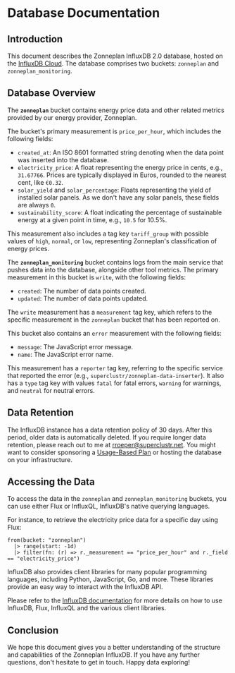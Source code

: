 # Database Documentation

## Introduction

This document describes the Zonneplan InfluxDB 2.0 database, hosted on the [InfluxDB Cloud](https://us-east-1-1.aws.cloud2.influxdata.com). The database comprises two buckets: `zonneplan` and `zonneplan_monitoring`.

## Database Overview

The **`zonneplan`** bucket contains energy price data and other related metrics provided by our energy provider, Zonneplan. 

The bucket's primary measurement is `price_per_hour`, which includes the following fields:

- `created_at`: An ISO 8601 formatted string denoting when the data point was inserted into the database.
- `electricity_price`: A float representing the energy price in cents, e.g., `31.67766`. Prices are typically displayed in Euros, rounded to the nearest cent, like `€0.32`.
- `solar_yield` and `solar_percentage`: Floats representing the yield of installed solar panels. As we don't have any solar panels, these fields are always `0`.
- `sustainability_score`: A float indicating the percentage of sustainable energy at a given point in time, e.g., `10.5` for 10.5%.

This measurement also includes a tag key `tariff_group` with possible values of `high`, `normal`, or `low`, representing Zonneplan's classification of energy prices.

The **`zonneplan_monitoring`** bucket contains logs from the main service that pushes data into the database, alongside other tool metrics. The primary measurement in this bucket is `write`, with the following fields:

- `created`: The number of data points created.
- `updated`: The number of data points updated.

The `write` measurement has a `measurement` tag key, which refers to the specific measurement in the `zonneplan` bucket that has been reported on.

This bucket also contains an `error` measurement with the following fields:

- `message`: The JavaScript error message.
- `name`: The JavaScript error name.

This measurement has a `reporter` tag key, referring to the specific service that reported the error (e.g., `superclustr/zonneplan-data-inserter`). It also has a `type` tag key with values `fatal` for fatal errors, `warning` for warnings, and `neutral` for neutral errors.

## Data Retention

The InfluxDB instance has a data retention policy of 30 days. After this period, older data is automatically deleted. If you require longer data retention, please reach out to me at rroeper@superclustr.net. You might want to consider sponsoring a [Usage-Based Plan](https://www.influxdata.com/influxdb-pricing/) or hosting the database on your infrastructure.

## Accessing the Data

To access the data in the `zonneplan` and `zonneplan_monitoring` buckets, you can use either Flux or InfluxQL, InfluxDB's native querying languages. 

For instance, to retrieve the electricity price data for a specific day using Flux:

```flux
from(bucket: "zonneplan")
  |> range(start: -1d)
  |> filter(fn: (r) => r._measurement == "price_per_hour" and r._field == "electricity_price")
```

InfluxDB also provides client libraries for many popular programming languages, including Python, JavaScript, Go, and more. These libraries provide an easy way to interact with the InfluxDB API.

Please refer to the [InfluxDB documentation](https://docs.influxdata.com/influxdb/v2.0/) for more details on how to use InfluxDB, Flux, InfluxQL and the various client libraries.

## Conclusion

We hope this document gives you a better understanding of the structure and capabilities of the Zonneplan InfluxDB. If you have any further questions, don't hesitate to get in touch. Happy data exploring!
